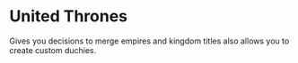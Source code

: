 # United Thrones

Gives you decisions to merge empires and kingdom titles also allows you to create custom duchies.
